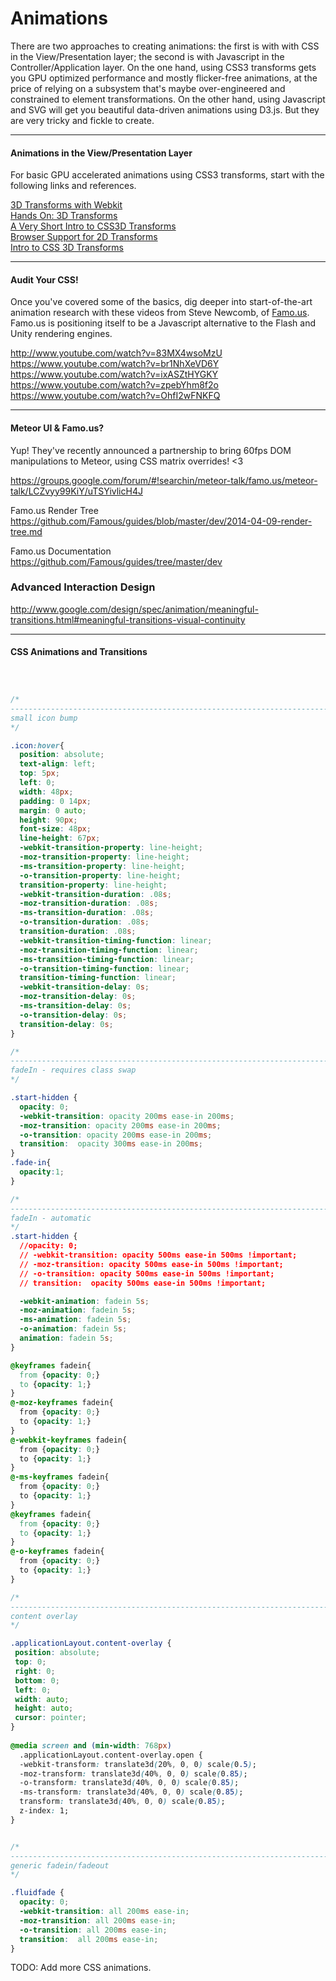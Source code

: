 Animations  
========================================

There are two approaches to creating animations:  the first is with with CSS in the View/Presentation layer; the second is with Javascript in the Controller/Application layer.  On the one hand, using CSS3 transforms gets you GPU optimized performance and mostly flicker-free animations, at the price of relying on a subsystem that's maybe over-engineered and constrained to element transformations.  On the other hand, using Javascript and SVG will get you beautiful data-driven animations using D3.js.  But they are very tricky and fickle to create.


----------------------------------------
#### Animations in the View/Presentation Layer    
For basic GPU accelerated animations using CSS3 transforms, start with the following links and references.  

[3D Transforms with Webkit](https://www.webkit.org/blog/386/3d-transforms/)  
[Hands On: 3D Transforms](http://ie.microsoft.com/testdrive/Graphics/hands-on-css3/hands-on_3d-transforms.htm)  
[A Very Short Intro to CSS3D Transforms](http://bartaz.github.io/meetjs/css3d/)  
[Browser Support for 2D Transforms](http://css3.bradshawenterprises.com/transforms/)  
[Intro to CSS 3D Transforms](http://desandro.github.io/3dtransforms/)  

----------------------------------------
#### Audit Your CSS!  
Once you've covered some of the basics, dig deeper into start-of-the-art animation research with these videos from Steve Newcomb, of [Famo.us](http://famo.us/).  Famo.us is positioning itself to be a Javascript alternative to the Flash and Unity rendering engines.

  http://www.youtube.com/watch?v=83MX4wsoMzU  
  https://www.youtube.com/watch?v=br1NhXeVD6Y  
  https://www.youtube.com/watch?v=ixASZtHYGKY  
  https://www.youtube.com/watch?v=zpebYhm8f2o  
  https://www.youtube.com/watch?v=OhfI2wFNKFQ  


----------------------------------------
#### Meteor UI & Famo.us?
Yup!  They've recently announced a partnership to bring 60fps DOM manipulations to Meteor, using CSS matrix overrides!  <3  

https://groups.google.com/forum/#!searchin/meteor-talk/famo.us/meteor-talk/LCZvyy99KiY/uTSYivlicH4J  


Famo.us Render Tree  
https://github.com/Famous/guides/blob/master/dev/2014-04-09-render-tree.md  

Famo.us Documentation  
https://github.com/Famous/guides/tree/master/dev

### Advanced Interaction Design  
http://www.google.com/design/spec/animation/meaningful-transitions.html#meaningful-transitions-visual-continuity

-----------------------------------------
#### CSS Animations and Transitions  

````css



/*
----------------------------------------------------------------------------------------
small icon bump
*/

.icon:hover{
  position: absolute;
  text-align: left;
  top: 5px;
  left: 0;
  width: 48px;
  padding: 0 14px;
  margin: 0 auto;
  height: 90px;
  font-size: 48px;
  line-height: 67px;
  -webkit-transition-property: line-height;
  -moz-transition-property: line-height;
  -ms-transition-property: line-height;
  -o-transition-property: line-height;
  transition-property: line-height;
  -webkit-transition-duration: .08s;
  -moz-transition-duration: .08s;
  -ms-transition-duration: .08s;
  -o-transition-duration: .08s;
  transition-duration: .08s;
  -webkit-transition-timing-function: linear;
  -moz-transition-timing-function: linear;
  -ms-transition-timing-function: linear;
  -o-transition-timing-function: linear;
  transition-timing-function: linear;
  -webkit-transition-delay: 0s;
  -moz-transition-delay: 0s;
  -ms-transition-delay: 0s;
  -o-transition-delay: 0s;
  transition-delay: 0s;
}

/*
----------------------------------------------------------------------------------------
fadeIn - requires class swap
*/

.start-hidden {
  opacity: 0;
  -webkit-transition: opacity 200ms ease-in 200ms;
  -moz-transition: opacity 200ms ease-in 200ms;
  -o-transition: opacity 200ms ease-in 200ms;
  transition:  opacity 300ms ease-in 200ms;
}
.fade-in{
  opacity:1;
}

/*
----------------------------------------------------------------------------------------
fadeIn - automatic
*/
.start-hidden {
  //opacity: 0;
  // -webkit-transition: opacity 500ms ease-in 500ms !important;
  // -moz-transition: opacity 500ms ease-in 500ms !important;
  // -o-transition: opacity 500ms ease-in 500ms !important;
  // transition:  opacity 500ms ease-in 500ms !important;

  -webkit-animation: fadein 5s;
  -moz-animation: fadein 5s;
  -ms-animation: fadein 5s;
  -o-animation: fadein 5s;
  animation: fadein 5s;
}

@keyframes fadein{
  from {opacity: 0;}
  to {opacity: 1;}
}
@-moz-keyframes fadein{
  from {opacity: 0;}
  to {opacity: 1;}
}
@-webkit-keyframes fadein{
  from {opacity: 0;}
  to {opacity: 1;}
}
@-ms-keyframes fadein{
  from {opacity: 0;}
  to {opacity: 1;}
}
@keyframes fadein{
  from {opacity: 0;}
  to {opacity: 1;}
}
@-o-keyframes fadein{
  from {opacity: 0;}
  to {opacity: 1;}
}

/*
----------------------------------------------------------------------------------------
content overlay
*/

.applicationLayout.content-overlay {
 position: absolute;
 top: 0;
 right: 0;
 bottom: 0;
 left: 0;
 width: auto;
 height: auto;
 cursor: pointer;
}
 
@media screen and (min-width: 768px)
  .applicationLayout.content-overlay.open {
  -webkit-transform: translate3d(20%, 0, 0) scale(0.5);
  -moz-transform: translate3d(40%, 0, 0) scale(0.85);
  -o-transform: translate3d(40%, 0, 0) scale(0.85);
  -ms-transform: translate3d(40%, 0, 0) scale(0.85);
  transform: translate3d(40%, 0, 0) scale(0.85);
  z-index: 1;
}


/*
----------------------------------------------------------------------------------------
generic fadein/fadeout
*/

.fluidfade {
  opacity: 0;
  -webkit-transition: all 200ms ease-in;
  -moz-transition: all 200ms ease-in;
  -o-transition: all 200ms ease-in;
  transition:  all 200ms ease-in;
}

````


TODO: Add more CSS animations.
